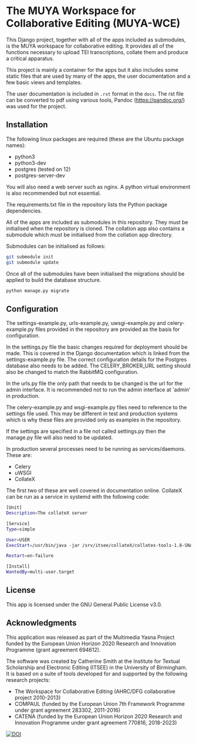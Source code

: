 # The MUYA Workspace for Collaborative Editing (MUYA-WCE)

This Django project, together with all of the apps included as submodules, is the MUYA workspace for collaborative
editing. It provides all of the functions necessary to upload TEI transcriptions, collate them and produce a critical
apparatus.

This project is mainly a container for the apps but it also includes some static files that are used by many of the
apps, the user documentation and a few basic views and templates.

The user documentation is included in ```.rst``` format in the ```docs```. The rst file can be converted to pdf using
various tools, Pandoc (https://pandoc.org/) was used for the project.

## Installation

The following linux packages are required (these are the Ubuntu package names):

- python3
- python3-dev
- postgres (tested on 12)
- postgres-server-dev

You will also need a web server such as nginx. A python virtual environment is also recommended but not essential.

The requirements.txt file in the repository lists the Python package dependencies.

All of the apps are included as submodules in this repository. They must be initialised when the repository is cloned.
The collation app also contains a submodule which must be initialised from the collation app directory.

Submodules can be initialised as follows:

```bash
git submodule init
git submodule update
```

Once all of the submodules have been initialised the migrations should be applied to build the database structure.

```bash
python manage.py migrate
```


## Configuration

The settings-example.py, urls-example.py, uwsgi-example.py and celery-example.py files provided in the repository are provided as the
basis for configuration.

In the settings.py file the basic changes required for deployment should be made. This is covered in the Django
documentation which is linked from the settings-example.py file. The correct configuration details for the Postgres
database also needs to be added. The CELERY_BROKER_URL setting should also be changed to match the RabbitMQ
configuration.

In the urls.py file the only path that needs to be changed is the url for the admin interface. It is recommended not to
run the admin interface at 'admin' in production.

The celery-example.py and wsgi-example.py files need to reference to the settings file used. This may be different in
test and production systems which is why these files are provided only as examples in the repository.

If the settings are specified in a file not called settings.py then the manage.py file will also need to be updated.

In production several processes need to be running as services/daemons. These are:

- Celery
- uWSGI
- CollateX

The first two of these are well covered in documentation online. CollateX can be run as a service in systemd with the
following code:

```bash
[Unit]
Description=The collateX server

[Service]
Type=simple

User=USER
ExecStart=/usr/bin/java -jar /srv/itsee/collateX/collatex-tools-1.8-SNAPSHOT.jar -http

Restart=on-failure

[Install]
WantedBy=multi-user.target

```

## License

This app is licensed under the GNU General Public License v3.0.

## Acknowledgments

This application was released as part of the Multimedia Yasna Project funded by the European Union Horizon 2020
Research and Innovation Programme (grant agreement 694612).

The software was created by Catherine Smith at the Institute for Textual Scholarship and Electronic Editing (ITSEE) in
the University of Birmingham. It is based on a suite of tools developed for and supported by the following research
projects:

- The Workspace for Collaborative Editing (AHRC/DFG collaborative project 2010-2013)
- COMPAUL (funded by the European Union 7th Framework Programme under grant agreement 283302, 2011-2016)
- CATENA (funded by the European Union Horizon 2020 Research and Innovation Programme under grant agreement 770816,
  2018-2023)

[![DOI](https://zenodo.org/badge/431930589.svg)](https://zenodo.org/badge/latestdoi/431930589)
